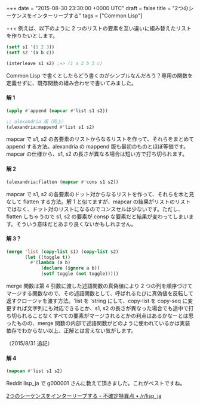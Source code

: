 
+++
date = "2015-08-30 23:30:00 +0000 UTC"
draft = false
title = "2つのシーケンスをインターリーブする"
tags = ["Common Lisp"]

+++
例えば、以下のように 2 つのリストの要素を互い違いに組み替えたリストを作りたいとします。

```lisp
(setf s1 '(1 2 3))
(setf s2 '(a b c))

(interleave s1 s2) ;=> (1 a 2 b 3 c)

```


Common Lisp で書くとしたらどう書くのがシンプルなんだろう？専用の関数を定義せずに、既存関数の組み合わせで書いてみました。

#### 解 1

```lisp
(apply #'append (mapcar #'list s1 s2))

;; alexandria 版（同上）
(alexandria:mappend #'list s1 s2) 

```


mapcar で s1, s2 の各要素のリストからなるリストを作って、それらをまとめて append する方法。alexandria の mappend 版も最初のものとほぼ等価です。mapcar の仕様から、s1, s2 の長さが異なる場合は短い方で打ち切られます。

#### 解 2

```lisp
(alexandria:flatten (mapcar #'cons s1 s2))

```


mapcar で s1, s2 の各要素のドット対からなるリストを作って、それらを木と見なして flatten する方法。解 1 と似てますが、mapcar の結果がリストのリストではなく、ドット対のリストになるのでコンスセルは少ないです。ただし、flatten しちゃうので s1, s2 の要素が consp な要素だと結果が変わってしまいます。そういう意味だとあまり良くないかもしれません。

#### 解 3？

```lisp
(merge 'list (copy-list s1) (copy-list s2)
       (let ((toggle t))
         #'(lambda (a b)
             (declare (ignore a b))
             (setf toggle (not toggle)))))

```


merge 関数は第 4 引数に渡した述語関数の真偽値により 2 つの列を順序づけてマージする関数なので、その述語関数として、呼ばれるたびに真偽値を反転して返すクロージャを渡す方法。'list を 'string にして、copy-list を copy-seq に変更すれば文字列にも対応できるとか、s1, s2 の長さが異なった場合でも途中で打ち切られることなくすべての要素がマージされるとかの利点はあるかなーとは思ったものの、merge 関数の内部で述語関数がどのように使われているかは実装依存でわからない以上、正解とは言えない気がします。

（2015/8/31 追記）

#### 解 4

```lisp
(mapcan #'list s1 s2)

```


Reddit lisp_ja で g000001 さんに教えて頂きました。これがベストですね。

[2つのシーケンスをインターリーブする - 不確定特異点 • /r/lisp_ja](https://www.reddit.com/r/lisp_ja/comments/3j2hm3/2%E3%81%A4%E3%81%AE%E3%82%B7%E3%83%BC%E3%82%B1%E3%83%B3%E3%82%B9%E3%82%92%E3%82%A4%E3%83%B3%E3%82%BF%E3%83%BC%E3%83%AA%E3%83%BC%E3%83%96%E3%81%99%E3%82%8B_%E4%B8%8D%E7%A2%BA%E5%AE%9A%E7%89%B9%E7%95%B0%E7%82%B9/)


